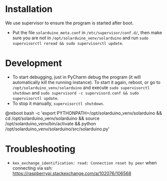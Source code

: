 # Installation

We use supervisor to ensure the program is started after boot.
* Put the file `solarduino_meta.conf` in `/etc/supervisor/conf.d/`, then make sure you are not in `/opt/solarduino_venv/solarduino` and run `sudo supervisorctl reread && sudo supervisorctl update`.

# Development
* To start debugging, just in PyCharm debug the program (it will automatically kill the running instance). To start it again, reboot, or go to `/opt/solarduino_venv/solarduino` and execute `sudo supervisorctl shutdown` and `sudo supervisord -c supervisord.conf && sudo supervisorctl update`.
* To stop it manually, `supervisorctl shutdown`.


@reboot bash -c 'export PYTHONPATH=/opt/solarduino_venv/solarduino && cd /opt/solarduino_venv/solarduino && source /opt/solarduino_venv/bin/activate && python /opt/solarduino_venv/solarduino/src/solarduino.py'

# Troubleshooting
* `kex_exchange_identification: read: Connection reset by peer` when connecting via ssh: https://raspberrypi.stackexchange.com/a/102076/106568